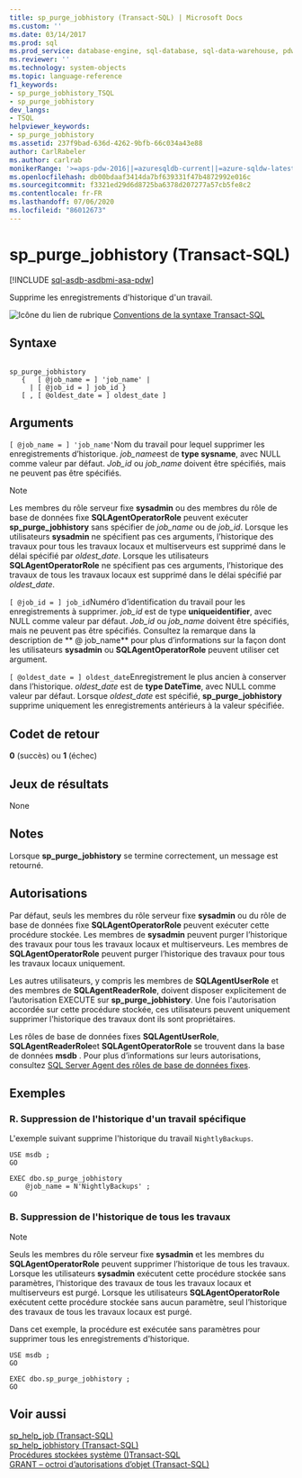 ```yaml
---
title: sp_purge_jobhistory (Transact-SQL) | Microsoft Docs
ms.custom: ''
ms.date: 03/14/2017
ms.prod: sql
ms.prod_service: database-engine, sql-database, sql-data-warehouse, pdw
ms.reviewer: ''
ms.technology: system-objects
ms.topic: language-reference
f1_keywords:
- sp_purge_jobhistory_TSQL
- sp_purge_jobhistory
dev_langs:
- TSQL
helpviewer_keywords:
- sp_purge_jobhistory
ms.assetid: 237f9bad-636d-4262-9bfb-66c034a43e88
author: CarlRabeler
ms.author: carlrab
monikerRange: '>=aps-pdw-2016||=azuresqldb-current||=azure-sqldw-latest||>=sql-server-2016||=sqlallproducts-allversions||>=sql-server-linux-2017||=azuresqldb-mi-current'
ms.openlocfilehash: db00bdaaf3414da7bf639331f47b4872992e016c
ms.sourcegitcommit: f3321ed29d6d8725ba6378d207277a57cb5fe8c2
ms.contentlocale: fr-FR
ms.lasthandoff: 07/06/2020
ms.locfileid: "86012673"
---
```

# <a name="sp_purge_jobhistory-transact-sql"></a>sp_purge_jobhistory (Transact-SQL)
[!INCLUDE [sql-asdb-asdbmi-asa-pdw](../../includes/applies-to-version/sql-asdb-asdbmi-asa-pdw.md)]

  Supprime les enregistrements d'historique d'un travail.  
  
 ![Icône du lien de rubrique](../../database-engine/configure-windows/media/topic-link.gif "Icône du lien de rubrique") [Conventions de la syntaxe Transact-SQL](../../t-sql/language-elements/transact-sql-syntax-conventions-transact-sql.md)  
  
## <a name="syntax"></a>Syntaxe  
  
```  
  
sp_purge_jobhistory   
   {   [ @job_name = ] 'job_name' |   
     | [ @job_id = ] job_id }  
   [ , [ @oldest_date = ] oldest_date ]  
```  
  
## <a name="arguments"></a>Arguments  
`[ @job_name = ] 'job_name'`Nom du travail pour lequel supprimer les enregistrements d’historique. *job_name*est de **type sysname**, avec NULL comme valeur par défaut. *Job_id* ou *job_name* doivent être spécifiés, mais ne peuvent pas être spécifiés.  
  
> [!NOTE]  
>  Les membres du rôle serveur fixe **sysadmin** ou des membres du rôle de base de données fixe **SQLAgentOperatorRole** peuvent exécuter **sp_purge_jobhistory** sans spécifier de *job_name* ou de *job_id*. Lorsque les utilisateurs **sysadmin** ne spécifient pas ces arguments, l’historique des travaux pour tous les travaux locaux et multiserveurs est supprimé dans le délai spécifié par *oldest_date*. Lorsque les utilisateurs **SQLAgentOperatorRole** ne spécifient pas ces arguments, l’historique des travaux de tous les travaux locaux est supprimé dans le délai spécifié par *oldest_date*.  
  
`[ @job_id = ] job_id`Numéro d’identification du travail pour les enregistrements à supprimer. *job_id* est de type **uniqueidentifier**, avec NULL comme valeur par défaut. *Job_id* ou *job_name* doivent être spécifiés, mais ne peuvent pas être spécifiés. Consultez la remarque dans la description de ** \@ job_name** pour plus d’informations sur la façon dont les utilisateurs **sysadmin** ou **SQLAgentOperatorRole** peuvent utiliser cet argument.  
  
`[ @oldest_date = ] oldest_date`Enregistrement le plus ancien à conserver dans l’historique. *oldest_date* est de **type DateTime**, avec NULL comme valeur par défaut. Lorsque *oldest_date* est spécifié, **sp_purge_jobhistory** supprime uniquement les enregistrements antérieurs à la valeur spécifiée.  
  
## <a name="return-code-values"></a>Codet de retour  
 **0** (succès) ou **1** (échec)  
  
## <a name="result-sets"></a>Jeux de résultats  
 None  
  
## <a name="remarks"></a>Notes  
 Lorsque **sp_purge_jobhistory** se termine correctement, un message est retourné.  
  
## <a name="permissions"></a>Autorisations  
 Par défaut, seuls les membres du rôle serveur fixe **sysadmin** ou du rôle de base de données fixe **SQLAgentOperatorRole** peuvent exécuter cette procédure stockée. Les membres de **sysadmin** peuvent purger l’historique des travaux pour tous les travaux locaux et multiserveurs. Les membres de **SQLAgentOperatorRole** peuvent purger l’historique des travaux pour tous les travaux locaux uniquement.  
  
 Les autres utilisateurs, y compris les membres de **SQLAgentUserRole** et des membres de **SQLAgentReaderRole**, doivent disposer explicitement de l’autorisation EXECUTE sur **sp_purge_jobhistory**. Une fois l'autorisation accordée sur cette procédure stockée, ces utilisateurs peuvent uniquement supprimer l'historique des travaux dont ils sont propriétaires.  
  
 Les rôles de base de données fixes **SQLAgentUserRole**, **SQLAgentReaderRole**et **SQLAgentOperatorRole** se trouvent dans la base de données **msdb** . Pour plus d’informations sur leurs autorisations, consultez [SQL Server Agent des rôles de base de données fixes](../../ssms/agent/sql-server-agent-fixed-database-roles.md).  
  
## <a name="examples"></a>Exemples  
  
### <a name="a-remove-history-for-a-specific-job"></a>R. Suppression de l'historique d'un travail spécifique  
 L'exemple suivant supprime l'historique du travail `NightlyBackups`.  
  
```  
USE msdb ;  
GO  
  
EXEC dbo.sp_purge_jobhistory  
    @job_name = N'NightlyBackups' ;  
GO  
```  
  
### <a name="b-remove-history-for-all-jobs"></a>B. Suppression de l'historique de tous les travaux  
  
> [!NOTE]  
>  Seuls les membres du rôle serveur fixe **sysadmin** et les membres du **SQLAgentOperatorRole** peuvent supprimer l’historique de tous les travaux. Lorsque les utilisateurs **sysadmin** exécutent cette procédure stockée sans paramètres, l’historique des travaux de tous les travaux locaux et multiserveurs est purgé. Lorsque les utilisateurs **SQLAgentOperatorRole** exécutent cette procédure stockée sans aucun paramètre, seul l’historique des travaux de tous les travaux locaux est purgé.  
  
 Dans cet exemple, la procédure est exécutée sans paramètres pour supprimer tous les enregistrements d'historique.  
  
```  
USE msdb ;  
GO  
  
EXEC dbo.sp_purge_jobhistory ;  
GO  
```  
  
## <a name="see-also"></a>Voir aussi  
 [sp_help_job &#40;Transact-SQL&#41;](../../relational-databases/system-stored-procedures/sp-help-job-transact-sql.md)   
 [sp_help_jobhistory &#40;Transact-SQL&#41;](../../relational-databases/system-stored-procedures/sp-help-jobhistory-transact-sql.md)   
 [Procédures stockées système &#40;&#41;Transact-SQL](../../relational-databases/system-stored-procedures/system-stored-procedures-transact-sql.md)   
 [GRANT – octroi d’autorisations d’objet &#40;Transact-SQL&#41;](../../t-sql/statements/grant-object-permissions-transact-sql.md)  
  
  
